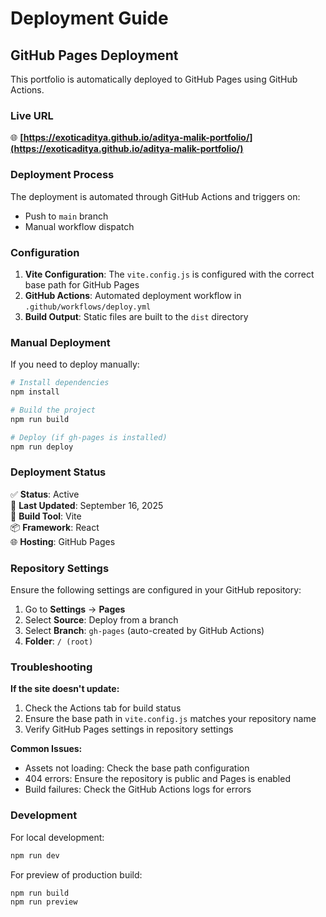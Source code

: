 # Deployment Guide

## GitHub Pages Deployment

This portfolio is automatically deployed to GitHub Pages using GitHub Actions.

### Live URL
🌐 **[https://exoticaditya.github.io/aditya-malik-portfolio/](https://exoticaditya.github.io/aditya-malik-portfolio/)**

### Deployment Process

The deployment is automated through GitHub Actions and triggers on:
- Push to `main` branch
- Manual workflow dispatch

### Configuration

1. **Vite Configuration**: The `vite.config.js` is configured with the correct base path for GitHub Pages
2. **GitHub Actions**: Automated deployment workflow in `.github/workflows/deploy.yml`
3. **Build Output**: Static files are built to the `dist` directory

### Manual Deployment

If you need to deploy manually:

```bash
# Install dependencies
npm install

# Build the project
npm run build

# Deploy (if gh-pages is installed)
npm run deploy
```

### Deployment Status

✅ **Status**: Active  
🔧 **Last Updated**: September 16, 2025  
🚀 **Build Tool**: Vite  
📦 **Framework**: React  
🌐 **Hosting**: GitHub Pages  

### Repository Settings

Ensure the following settings are configured in your GitHub repository:

1. Go to **Settings** → **Pages**
2. Select **Source**: Deploy from a branch
3. Select **Branch**: `gh-pages` (auto-created by GitHub Actions)
4. **Folder**: `/ (root)`

### Troubleshooting

**If the site doesn't update:**
1. Check the Actions tab for build status
2. Ensure the base path in `vite.config.js` matches your repository name
3. Verify GitHub Pages settings in repository settings

**Common Issues:**
- Assets not loading: Check the base path configuration
- 404 errors: Ensure the repository is public and Pages is enabled
- Build failures: Check the GitHub Actions logs for errors

### Development

For local development:
```bash
npm run dev
```

For preview of production build:
```bash
npm run build
npm run preview
```
